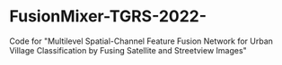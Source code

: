 # FusionMixer-TGRS-2022-
Code for "Multilevel Spatial-Channel Feature Fusion Network for Urban Village Classification by Fusing Satellite and Streetview Images"
